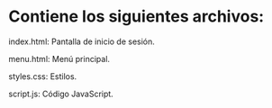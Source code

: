 # Contiene los siguientes archivos:
index.html: Pantalla de inicio de sesión.

menu.html: Menú principal.

styles.css: Estilos.

script.js: Código JavaScript.
